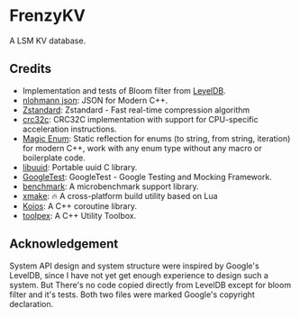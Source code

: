 # FrenzyKV

A LSM KV database.

## Credits

- Implementation and tests of Bloom filter from [LevelDB](https://github.com/google/leveldb).
- [nlohmann json](https://nlohmann.github.io/json/): JSON for Modern C++.
- [Zstandard](https://facebook.github.io/zstd/): Zstandard - Fast real-time compression algorithm 
- [crc32c](https://github.com/google/crc32c): CRC32C implementation with support for CPU-specific acceleration instructions.
- [Magic Enum](https://github.com/Neargye/magic_enum): Static reflection for enums (to string, from string, iteration) for modern C++, work with any enum type without any macro or boilerplate code.
- [libuuid](https://libuuid.sourceforge.io/): Portable uuid C library.
- [GoogleTest](https://google.github.io/googletest/): GoogleTest - Google Testing and Mocking Framework.
- [benchmark](https://github.com/google/benchmark): A microbenchmark support library.
- [xmake](https://xmake.io): 🔥 A cross-platform build utility based on Lua 
- [Koios](https://github.com/JPewterschmidt/koios): A C++ coroutine library.
- [toolpex](https://github.com/JPewterschmidt/toolpex): A C++ Utility Toolbox.

## Acknowledgement

System API design and system structure were inspired by Google's LevelDB, 
since I have not yet get enough experience to design such a system.
But There's no code copied directly from LevelDB except for bloom filter and it's tests.
Both two files were marked Google's copyright declaration.
